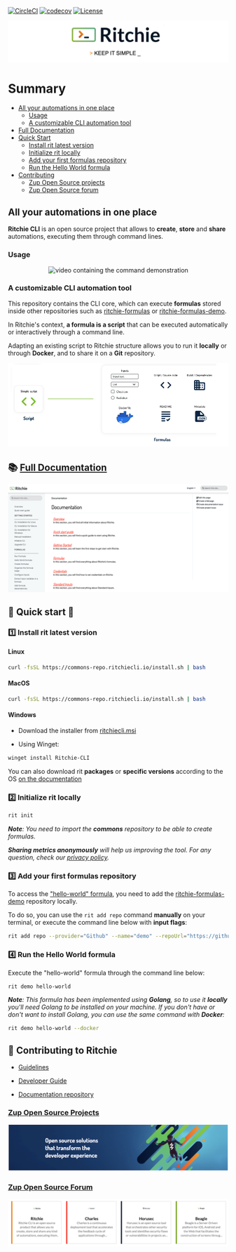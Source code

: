 [![CircleCI](https://circleci.com/gh/ZupIT/ritchie-cli/tree/master.svg?style=svg)](https://circleci.com/gh/ZupIT/ritchie-cli) 
[![codecov](https://codecov.io/gh/ZupIT/ritchie-cli/branch/master/graph/badge.svg)](https://codecov.io/gh/ZupIT/ritchie-cli)
[![License](https://img.shields.io/badge/License-Apache%202.0-blue.svg)](https://opensource.org/licenses/Apache-2.0)

<img class="special-img-class" src="/docs/img/ritchie-banner.png"  alt="Ritchie logo with the phrase: Keep it simple"/>

# Summary

- [All your automations in one place](https://github.com/ZupIT/ritchie-cli#all-your-automations-in-one-place)
  - [Usage](https://github.com/ZupIT/ritchie-cli#usage)
  - [A customizable CLI automation tool](https://github.com/ZupIT/ritchie-cli#a-customizable-cli-automation-tool)
- [Full Documentation](https://github.com/ZupIT/ritchie-cli#-full-documentation)
- [Quick Start](https://github.com/ZupIT/ritchie-cli#-quick-start-)
  - [Install rit latest version](https://github.com/ZupIT/ritchie-cli#1%EF%B8%8F⃣-install-rit-latest-version)
  - [Initialize rit locally](https://github.com/ZupIT/ritchie-cli#2%EF%B8%8F⃣-initialize-rit-locally)
  - [Add your first formulas repository](https://github.com/ZupIT/ritchie-cli#3%EF%B8%8F⃣-add-your-first-formulas-repository)
  - [Run the Hello World formula](https://github.com/ZupIT/ritchie-cli#4%EF%B8%8F⃣-run-the-hello-world-formula)
- [Contributing](https://github.com/ZupIT/ritchie-cli#-contributing-to-ritchie)
  - [Zup Open Source projects](https://github.com/ZupIT/ritchie-cli#zup-open-source-projects)
  - [Zup Open Source forum](https://github.com/ZupIT/ritchie-cli#zup-open-source-forum)

## All your automations in one place

**Ritchie CLI** is an open source project that allows to **create**, **store** and **share** automations, executing them through command lines.

### Usage

<p align="center">
  <a rel="noopener" target="_blank"><img width="600px" src="https://user-images.githubusercontent.com/22433243/121697854-d95a8400-caa3-11eb-9fd3-a3776f6e5e12.mp4" alt="video containing the command demonstration"></a>
</p>

### A customizable CLI automation tool

This repository contains the CLI core, which can execute **formulas** stored inside other repositories such as [ritchie-formulas](https://github.com/ZupIT/ritchie-formulas) or [ritchie-formulas-demo](https://github.com/ZupIT/ritchie-formulas-demo).

In Ritchie's context, **a formula is a script** that can be executed automatically or interactively through a command line.

Adapting an existing script to Ritchie structure allows you to run it **locally** or through **Docker**, and to share it on a **Git** repository.

<img class="special-img-class" src="/docs/img/formulas-explanation.png" alt="Formulas explanation"/>

## 📚 [Full Documentation](https://docs.ritchiecli.io)

[![Documentation](/docs/img/documentation-ritchie.png)](https://docs.ritchiecli.io)

## 🚀 Quick start 🤖

### 1️⃣ Install rit latest version

#### Linux

```bash
curl -fsSL https://commons-repo.ritchiecli.io/install.sh | bash
```

#### MacOS

```bash
curl -fsSL https://commons-repo.ritchiecli.io/install.sh | bash
```

#### Windows

- Download the installer from [ritchiecli.msi](https://commons-repo.ritchiecli.io/latest/ritchiecli.msi)

- Using Winget:

```bash
winget install Ritchie-CLI
```

You can also download rit **packages** or **specific versions** according to the OS [on the documentation](https://docs.ritchiecli.io/getting-started/install-cli)

### 2️⃣ Initialize rit locally

```bash
rit init
```

***Note**: You need to import the **commons** repository to be able to create formulas.*

***Sharing metrics anonymously** will help us improving the tool.
For any question, check our [privacy policy](https://www.zup.com.br/politica-de-privacidade/politica-ritchie#politicas).*

### 3️⃣ Add your first formulas repository

To access the ["hello-world" formula]((https://github.com/ZupIT/ritchie-formulas-demo/tree/master/demo/hello-world)), you need to add the [ritchie-formulas-demo](https://github.com/ZupIT/ritchie-formulas-demo) repository locally.

To do so, you can use the `rit add repo` command **manually** on your terminal, or execute the command line below with **input flags**:

```bash
rit add repo --provider="Github" --name="demo" --repoUrl="https://github.com/ZupIT/ritchie-formulas-demo" --priority=1
```

### 4️⃣ Run the Hello World formula

Execute the "hello-world" formula through the command line below:

```bash
rit demo hello-world
```

***Note**: This formula has been implemented using **Golang**, so to use it **locally** you'll need Golang to be installed on your machine. If you don't have or don't want to install Golang, you can use the same command with **Docker**:*

```bash
rit demo hello-world --docker
```

## 🤝 Contributing to Ritchie

- [Guidelines](https://github.com/ZupIT/ritchie-cli/blob/master/CONTRIBUTING.md)

- [Developer Guide](https://github.com/ZupIT/ritchie-cli/blob/master/DEVELOPER_GUIDE.md)

- [Documentation repository](https://github.com/ZupIT/docs-ritchie)

### [Zup Open Source Projects](https://opensource.zup.com.br)

[![Zup open source](/docs/img/zup-open-source.png)](https://opensource.zup.com.br)

### [Zup Open Source Forum](https://forum.zup.com.br/c/en/9)

[![Zup forum](/docs/img/zup-forum-topics.png)](https://forum.zup.com.br/c/en/9)
